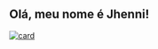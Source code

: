 ## Olá, meu nome é Jhenni!

[![card](https://github-readme-stats.vercel.app/api?username=01Jhenni=default&show_icons=true)](https://github.com/01Jhenni/github-readme-stats)

